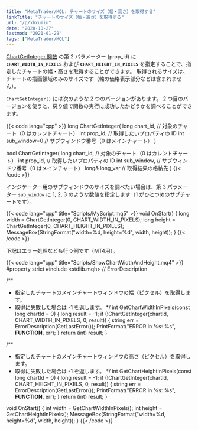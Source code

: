 ```yaml
---
title: "MetaTrader/MQL: チャートのサイズ（幅・高さ）を取得する"
linkTitle: "チャートのサイズ（幅・高さ）を取得する"
url: "/p/xhxumiu"
date: "2020-10-27"
lastmod: "2021-01-29"
tags: ["MetaTrader/MQL"]
---
```


[ChartGetInteger 関数](https://www.mql5.com/ja/docs/chart_operations/chartgetinteger) の第 2 パラメーター (prop_id) に __`CHART_WIDTH_IN_PIXELS`__ および __`CHART_HEIGHT_IN_PIXELS`__ を指定することで、指定したチャートの幅・高さを取得することができます。
取得されるサイズは、チャートの描画領域のみのサイズです（軸の価格表示部分などは含まれません）。

`ChartGetInteger()` には次のような 2 つのバージョンがあります。
2 つ目のバージョンを使うと、戻り値で関数の実行に成功したかどうかを調べることができます。

{{< code lang="cpp" >}}
long ChartGetInteger(
    long chart_id,    // 対象のチャート（0 はカレントチャート）
    int prop_id,      // 取得したいプロパティの ID
    int sub_window=0  // サブウィンドウ番号（0 はメインチャート）
)

bool ChartGetInteger(
    long chart_id,   // 対象のチャート（0 はカレントチャート）
    int prop_id,     // 取得したいプロパティの ID
    int sub_window,  // サブウィンドウ番号（0 はメインチャート）
    long& long_var   // 取得結果の格納先
)
{{< /code >}}

インジケーター用のサブウィンドウのサイズを調べたい場合は、第 3 パラメーター `sub_window` に 1, 2, 3 のような数値を指定します（1 がひとつめのサブチャートです）。

{{< code lang="cpp" title="Scripts/MyScript.mq5" >}}
void OnStart() {
    long width = ChartGetInteger(0, CHART_WIDTH_IN_PIXELS);
    long height = ChartGetInteger(0, CHART_HEIGHT_IN_PIXELS);
    MessageBox(StringFormat("width=%d, height=%d", width, height));
}
{{< /code >}}

下記はエラー処理なども行う例です（MT4用）。

{{< code lang="cpp" title="Scripts/ShowChartWidthAndHeight.mq4" >}}
#property strict
#include <stdlib.mqh>  // ErrorDescription

/**
 * 指定したチャートのメインチャートウィンドウの幅（ピクセル）を取得します。
 * 取得に失敗した場合は -1 を返します。
 */
int GetChartWidthInPixels(const long chartId = 0) {
    long result = -1;
    if (!ChartGetInteger(chartId, CHART_WIDTH_IN_PIXELS, 0, result)) {
        string err = ErrorDescription(GetLastError());
        PrintFormat("ERROR in %s: %s", __FUNCTION__, err);
    }
    return (int) result;
}

/**
 * 指定したチャートのメインチャートウィンドウの高さ（ピクセル）を取得します。
 * 取得に失敗した場合は -1 を返します。
 */
int GetChartHeightInPixels(const long chartId = 0) {
    long result = -1;
    if (!ChartGetInteger(chartId, CHART_HEIGHT_IN_PIXELS, 0, result)) {
        string err = ErrorDescription(GetLastError());
        PrintFormat("ERROR in %s: %s", __FUNCTION__, err);
    }
    return (int) result;
}

void OnStart() {
    int width = GetChartWidthInPixels();
    int height = GetChartHeightInPixels();
    MessageBox(StringFormat("width=%d, height=%d", width, height));
}
{{< /code >}}

